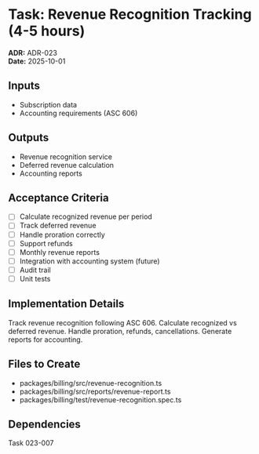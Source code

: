 # Task: Revenue Recognition Tracking (4-5 hours)
**ADR:** ADR-023  
**Date:** 2025-10-01

## Inputs
- Subscription data
- Accounting requirements (ASC 606)

## Outputs
- Revenue recognition service
- Deferred revenue calculation
- Accounting reports

## Acceptance Criteria
- [ ] Calculate recognized revenue per period
- [ ] Track deferred revenue
- [ ] Handle proration correctly
- [ ] Support refunds
- [ ] Monthly revenue reports
- [ ] Integration with accounting system (future)
- [ ] Audit trail
- [ ] Unit tests

## Implementation Details
Track revenue recognition following ASC 606. Calculate recognized vs deferred revenue. Handle proration, refunds, cancellations. Generate reports for accounting.

## Files to Create
- packages/billing/src/revenue-recognition.ts
- packages/billing/src/reports/revenue-report.ts
- packages/billing/test/revenue-recognition.spec.ts

## Dependencies
Task 023-007
